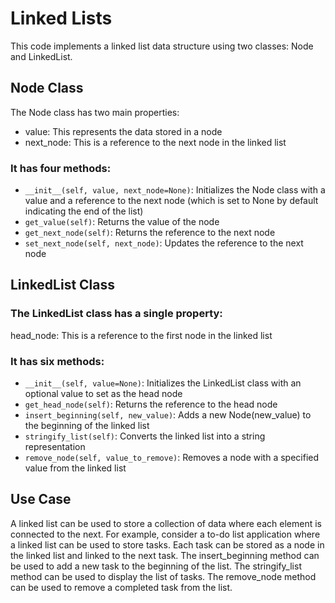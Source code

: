 # Linked Lists

This code implements a linked list data structure using two classes: Node and LinkedList.

## Node Class

The Node class has two main properties:

- value: This represents the data stored in a node
- next_node: This is a reference to the next node in the linked list

### It has four methods:

- `__init__(self, value, next_node=None)`: Initializes the Node class with a value and a reference to the next node (which is set to None by default indicating the end of the list)
- `get_value(self)`: Returns the value of the node
- `get_next_node(self)`: Returns the reference to the next node
- `set_next_node(self, next_node)`: Updates the reference to the next node

## LinkedList Class

### The LinkedList class has a single property:

head_node: This is a reference to the first node in the linked list

### It has six methods:

- `__init__(self, value=None)`: Initializes the LinkedList class with an optional value to set as the head node
- `get_head_node(self)`: Returns the reference to the head node
- `insert_beginning(self, new_value)`: Adds a new Node(new_value) to the beginning of the linked list
- `stringify_list(self)`: Converts the linked list into a string representation
- `remove_node(self, value_to_remove)`: Removes a node with a specified value from the linked list

## Use Case
A linked list can be used to store a collection of data where each element is connected to the next. For example, consider a to-do list application where a linked list can be used to store tasks. Each task can be stored as a node in the linked list and linked to the next task. The insert_beginning method can be used to add a new task to the beginning of the list. The stringify_list method can be used to display the list of tasks. The remove_node method can be used to remove a completed task from the list.

